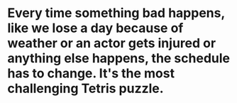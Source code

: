 # Every time something bad happens, like we lose a day because of weather or an actor gets injured or anything else happens, the schedule has to change. It's the most challenging Tetris puzzle.